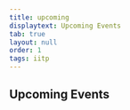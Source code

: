 ```yaml
---
title: upcoming
displaytext: Upcoming Events
tab: true
layout: null
order: 1
tags: iitp
---
```


## Upcoming Events
